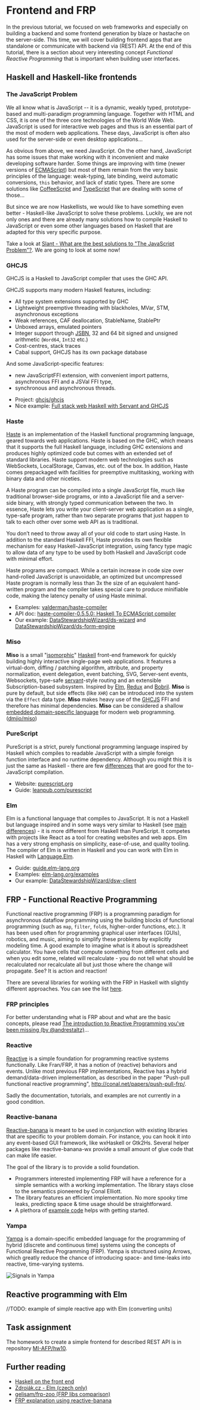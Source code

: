 # Frontend and FRP

In the previous tutorial, we focused on web frameworks and especially on building a backend and some frontend generation by blaze or hastache on the server-side. This time, we will cover building frontend apps that are standalone or communicate with backend via (REST) API. At the end of this tutorial, there is a section about very interesting concept *Functional Reactive Programming* that is important when building user interfaces.

## Haskell and Haskell-like frontends

### The JavaScript Problem

We all know what is JavaScript -- it is a dynamic, weakly typed, prototype-based and multi-paradigm programming language. Together with HTML and CSS, it is one of the three core technologies of the World Wide Web. JavaScript is used for interactive web pages and thus is an essential part of the most of modern web applications. These days, JavaScript is often also used for the server-side or even desktop applications...

As obvious from above, we need JavaScript. On the other hand, JavaScript has some issues that make working with it inconvenient and make developing software harder. Some things are improving with time (newer versions of [ECMAScript](https://en.wikipedia.org/wiki/ECMAScript)) but most of them remain from the very basic principles of the language: weak-typing, late binding, weird automatic conversions, `this` behavior, and lack of static types. There are some solutions like [CoffeeScript](http://coffeescript.org) and [TypeScript](https://www.typescriptlang.org) that are dealing with some of those...

But since we are now Haskellists, we would like to have something even better - Haskell-like JavaScript to solve these problems. Luckily, we are not only ones and there are already many solutions how to compile Haskell to JavaScript or even some other languages based on Haskell that are adapted for this very specific purpose.

Take a look at [Slant - What are the best solutions to "The JavaScript Problem"?](https://www.slant.co/topics/1515/~solutions-to-the-javascript-problem). We are going to look at some now!

### GHCJS

GHCJS is a Haskell to JavaScript compiler that uses the GHC API.

GHCJS supports many modern Haskell features, including:

 * All type system extensions supported by GHC
 * Lightweight preemptive threading with blackholes, MVar, STM, asynchronous exceptions
 * Weak references, CAF deallocation, StableName, StablePtr
 * Unboxed arrays, emulated pointers
 * Integer support through [JSBN](http://www-cs-students.stanford.edu/~tjw/jsbn/), 32 and 64 bit signed and unsigned arithmetic (`Word64`, `Int32` etc.)
 * Cost-centres, stack traces
 * Cabal support, GHCJS has its own package database

And some JavaScript-specific features:

 * new JavaScriptFFI extension, with convenient import patterns, asynchronous FFI and a JSVal FFI type,
 * synchronous and asynchronous threads.
 
- Project: [ghcjs/ghcjs](https://github.com/ghcjs/ghcjs)
- Nice example: [Full stack web Haskell with Servant and GHCJS](http://blog.wuzzeb.org/full-stack-web-haskell/index.html) 

### Haste

[Haste](https://haste-lang.org) is an implementation of the Haskell functional programming language, geared towards web applications. Haste is based on the GHC, which means that it supports the full Haskell language, including GHC extensions and produces highly optimized code but comes with an extended set of standard libraries. Haste support modern web technologies such as WebSockets, LocalStorage, Canvas, etc. out of the box. In addition, Haste comes prepackaged with facilities for preemptive multitasking, working with binary data and other niceties.

A Haste program can be compiled into a single JavaScript file, much like traditional browser-side programs, or into a JavaScript file and a server-side binary, with strongly typed communication between the two. In essence, Haste lets you write your client-server web application as a single, type-safe program, rather than two separate programs that just happen to talk to each other over some web API as is traditional.

You don’t need to throw away all of your old code to start using Haste. In addition to the standard Haskell FFI, Haste provides its own flexible mechanism for easy Haskell-JavaScript integration, using fancy type magic to allow data of any type to be used by both Haskell and JavaScript code with minimal effort.

Haste programs are compact. While a certain increase in code size over hand-rolled JavaScript is unavoidable, an optimized but uncompressed Haste program is normally less than 3x the size of an equivalent hand-written program and the compiler takes special care to produce minifiable code, making the latency penalty of using Haste minimal.

- Examples: [valderman/haste-compiler](https://github.com/valderman/haste-compiler/tree/master/examples)
- API doc: [haste-compiler-0.5.5.0: Haskell To ECMAScript compiler](https://haste-lang.org/docs/haddock/0.5.5/)
- Our example: [DataStewardshipWizard/ds-wizard](https://github.com/DataStewardshipWizard/ds-wizard) and [DataStewardshipWizard/ds-form-engine](https://github.com/DataStewardshipWizard/ds-form-engine)

### Miso

**Miso** is a small "[isomorphic](http://nerds.airbnb.com/isomorphic-javascript-future-web-apps/)" [Haskell](https://www.haskell.org/) front-end framework for quickly building highly interactive single-page web applications. It features a virtual-dom, diffing / patching algorithm, attribute, and property normalization, event delegation, event batching, SVG, Server-sent events, Websockets, type-safe [servant](https://haskell-servant.github.io/)-style routing and an extensible Subscription-based subsystem. Inspired by [Elm](http://elm-lang.org/), [Redux](http://redux.js.org/) and [Bobril](http://github.com/bobris/bobril). **Miso** is pure by default, but side effects (like `XHR`) can be introduced into the system via the `Effect` data type. **Miso** makes heavy use of the [GHCJS](https://github.com/ghcjs/ghcjs) FFI and therefore has minimal dependencies. **Miso** can be considered a shallow [embedded domain-specific language](https://wiki.haskell.org/Embedded_domain_specific_language) for modern web programming. ([dmjio/miso](https://github.com/dmjio/miso/edit/master/README.md))

### PureScript

PureScript is a strict, purely functional programming language inspired by Haskell which compiles to readable JavaScript with a simple foreign function interface and no runtime dependency. Although you might this it is just the same as Haskell - there are few [differences](https://github.com/purescript/documentation/blob/master/language/Differences-from-Haskell.md) that are good for the to-JavaScript compilation.

- Website: [purescript.org](http://www.purescript.org)
- Guide: [leanpub.com/purescript](https://leanpub.com/purescript/read)

### Elm

Elm is a functional language that compiles to JavaScript. It is not a Haskell but language inspired and in some ways very similar to Haskell (see [main differences](https://gist.github.com/cobalamin/c1b83f5626df1409b512ce2faf05cf84)) - it is more different from Haskell than PureScript. It competes with projects like React as a tool for creating websites and web apps. Elm has a very strong emphasis on simplicity, ease-of-use, and quality tooling. The compiler of Elm is written in Haskell and you can work with Elm in Haskell with [Language.Elm](https://hackage.haskell.org/package/Elm).

- Guide: [guide.elm-lang.org](https://guide.elm-lang.org)
- Examples: [elm-lang.org/examples](http://elm-lang.org/examples)
- Our example: [DataStewardshipWizard/dsw-client](https://github.com/DataStewardshipWizard/dsw-client)

## FRP - Functional Reactive Programming

Functional reactive programming (FRP) is a programming paradigm for asynchronous dataflow programming using the building blocks of functional programming (such as `map`, `filter`, `fold`s, higher-order functions, etc.). It has been used often for programming graphical user interfaces (GUIs), robotics, and music, aiming to simplify these problems by explicitly modeling time. A good example to imagine what is it about is spreadsheet calculator. You have cells that compute something from different cells and when you edit some, related will recalculate - you do not tell what should be recalculated nor recalculate all but just those where the change will propagate. See? It is action and reaction!

There are several libraries for working with the FRP in Haskell with slightly different approaches. You can see the list [here](https://wiki.haskell.org/Functional_Reactive_Programming#Libraries).

### FRP principles

For better understanding what is FRP about and what are the basic concepts, please read [The introduction to Reactive Programming you've been missing (by @andrestaltz)](https://gist.github.com/staltz/868e7e9bc2a7b8c1f754)...

### Reactive

[Reactive](https://hackage.haskell.org/package/reactive) is a simple foundation for programming reactive systems functionally. Like Fran/FRP, it has a notion of (reactive) behaviors and events. Unlike most previous FRP implementations, Reactive has a hybrid demand/data-driven implementation, as described in the paper "Push-pull functional reactive programming", http://conal.net/papers/push-pull-frp/.

Sadly the documentation, tutorials, and examples are not currently in a good condition.

### Reactive-banana

[Reactive-banana](https://wiki.haskell.org/Reactive-banana) is meant to be used in conjunction with existing libraries that are specific to your problem domain. For instance, you can hook it into any event-based GUI framework, like wxHaskell or Gtk2Hs. Several helper packages like reactive-banana-wx provide a small amount of glue code that can make life easier.

The goal of the library is to provide a solid foundation.

* Programmers interested implementing FRP will have a reference for a simple semantics with a working implementation. The library stays close to the semantics pioneered by Conal Elliott.
* The library features an efficient implementation. No more spooky time leaks, predicting space & time usage should be straightforward.
* A plethora of [example code](https://wiki.haskell.org/Reactive-banana/Examples) helps with getting started.

### Yampa

[Yampa](https://wiki.haskell.org/Yampa) is a domain-specific embedded language for the programming of hybrid (discrete and continuous time) systems using the concepts of Functional Reactive Programming (FRP). Yampa is structured using Arrows, which greatly reduce the chance of introducing space- and time-leaks into reactive, time-varying systems.

![Signals in Yampa](https://wiki.haskell.org/wikiupload/thumb/1/10/Yampa_signal_functions.svg/624px-Yampa_signal_functions.svg.png)

## Reactive programming with Elm

//TODO: example of simple reactive app with Elm (converting units)

## Task assignment

The homework to create a simple frontend for described REST API is in repository [MI-AFP/hw10](https://github.com/MI-AFP/hw10).

## Further reading

* [Haskell on the front end](https://www.reddit.com/r/haskell/comments/7ax2ji/haskell_on_the_front_end/)
* [Zdroják.cz - Elm (czech only)](https://www.zdrojak.cz/clanky/elm-uvod/)
* [gelisam/frp-zoo (FRP libs comparison)](https://github.com/gelisam/frp-zoo)
* [FRP explanation using reactive-banana](https://wiki.haskell.org/FRP_explanation_using_reactive-banana)
